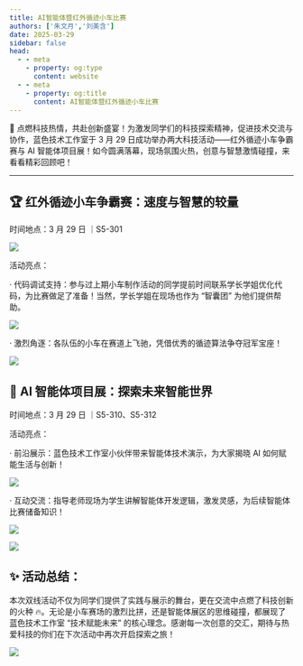```yaml
---
title: AI智能体暨红外循迹小车比赛
authors: ['朱文月','刘美含']
date: 2025-03-29
sidebar: false
head:
  - - meta
    - property: og:type
      content: website
  - - meta
    - property: og:title
      content: AI智能体暨红外循迹小车比赛
---
```


🚀 点燃科技热情，共赴创新盛宴！为激发同学们的科技探索精神，促进技术交流与协作，蓝色技术工作室于 3 月 29 日成功举办两大科技活动——红外循迹小车争霸赛与 AI 智能体项目展！如今圆满落幕，现场氛围火热，创意与智慧激情碰撞，来看看精彩回顾吧！

---

## 🏆 红外循迹小车争霸赛：速度与智慧的较量

时间地点：3 月 29 日 ｜S5-301

![](assets/2025-03-29-tracking-car-and-ai-agent-challenge/img_v3_02lc_a8153abf-f388-4a3a-ad1e-12af65ce105g.gif)

活动亮点：

· 代码调试支持：参与过上期小车制作活动的同学提前时间联系学长学姐优化代码，为比赛做足了准备！当然，学长学姐在现场也作为 “智囊团” 为他们提供帮助。

![](assets/2025-03-29-tracking-car-and-ai-agent-challenge/image-1.webp)

· 激烈角逐：各队伍的小车在赛道上飞驰，凭借优秀的循迹算法争夺冠军宝座！

![](assets/2025-03-29-tracking-car-and-ai-agent-challenge/image-2.webp)

## 🤖 AI 智能体项目展：探索未来智能世界

时间地点：3 月 29 日 ｜S5-310、S5-312

活动亮点：

· 前沿展示：蓝色技术工作室小伙伴带来智能体技术演示，为大家揭晓 AI 如何赋能生活与创新！

![](assets/2025-03-29-tracking-car-and-ai-agent-challenge/image-3.webp)

· 互动交流：指导老师现场为学生讲解智能体开发逻辑，激发灵感，为后续智能体比赛储备知识！

![](assets/2025-03-29-tracking-car-and-ai-agent-challenge/image-4.webp)

![](assets/2025-03-29-tracking-car-and-ai-agent-challenge/image-5.webp)

## ✨ 活动总结：

本次双线活动不仅为同学们提供了实践与展示的舞台，更在交流中点燃了科技创新的火种 🔥。无论是小车赛场的激烈比拼，还是智能体展区的思维碰撞，都展现了蓝色技术工作室 “技术赋能未来” 的核心理念。感谢每一次创意的交汇，期待与热爱科技的你们在下次活动中再次开启探索之旅！

![](assets/2025-03-29-tracking-car-and-ai-agent-challenge/image-6.webp)
